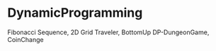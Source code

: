 # DynamicProgramming
 Fibonacci Sequence,
 2D Grid Traveler,
 BottomUp DP-DungeonGame,
 CoinChange
 

